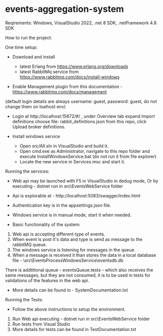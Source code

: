 # events-aggregation-system

Reqirements:
Windows, VisualStudio 2022, .net 8 SDK, .netFramework 4.8 SDK

How to run the project:

One time setup:

- Download and install
    - latest Erlang from https://www.erlang.org/downloads
    - latest RabbitMq service from https://www.rabbitmq.com/docs/install-windows

- Enable Management plugin from this documentation - https://www.rabbitmq.com/docs/management

(default login details are always username: guest, password: guest, do not change them on loalhost env)
- Login at http://localhost:15672/#/ , under Overview tab expand Import definitions choose file: rabbit_definitions.json from this repo, click Upload broker definitions.

- Install windows service
    - Open src/All.sln in VisualStudio and build it.
    - Open cmd.exe as Administrator, navigate to this repo folder and execute InstallWindowsService.bat (do not run it from file explorer)
    - Locate the new service in Services.msc and start it.

Running the services:

- Web api may be launched with F5 in VisualStudio in dedug mode, Or by executing - dotnet run in src\EventsWebService folder
- Api is explorable at - http://localhost:5083/swagger/index.html
- Authentication key is in the appsettings.json file.
- Windows service is in manual mode, start it when needed.

- Basic functionality of the system:

1. Web api is accepting different type of events.
1. When event is post it's data and type is send as message to the rabbitMQ queue.
1. The windows service is listening for messages in the queue.
1. When a message is received it than stores the data in a local database file - \src\EventsProcessWindowsService\eventsdb.db

There is addtitional queue - eventsQueue.tests - which also receives the same messages, but they are not consumed, it is to be used in tests for validations of the features in the web api.

- More details can be found in - SystemDocumentation.txt

Running the Tests:

   - Follow the above instructions to setup the environment.
  1. Run Web api executing - dotnet run in src\EventsWebService folder
  1. Run tests from Visual Studio
  1. More details for tests can be found in TestDocumentation.txt
  
